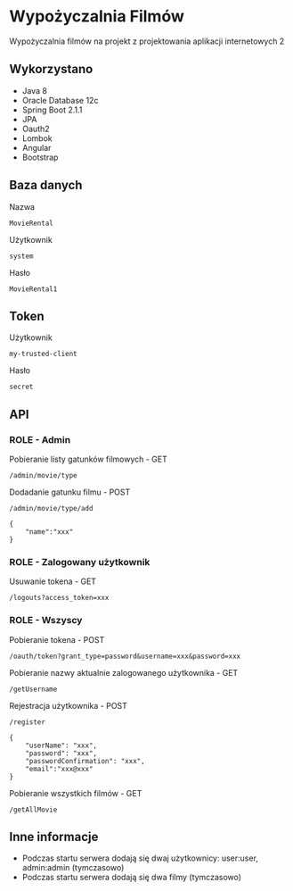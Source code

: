 # Wypożyczalnia Filmów

Wypożyczalnia filmów na projekt z projektowania aplikacji internetowych 2

## Wykorzystano

* Java 8
* Oracle Database 12c
* Spring Boot 2.1.1
* JPA
* Oauth2
* Lombok 
* Angular
* Bootstrap

## Baza danych

Nazwa
```
MovieRental
```

Użytkownik
```
system
```

Hasło
```
MovieRental1
```

## Token

Użytkownik
```
my-trusted-client
```

Hasło
```
secret
```

## API


### ROLE - Admin


Pobieranie listy gatunków filmowych - GET
```
/admin/movie/type
```

Dodadanie gatunku filmu - POST
```
/admin/movie/type/add
```
```
{
	"name":"xxx"
}
```

### ROLE - Zalogowany użytkownik


Usuwanie tokena - GET
```
/logouts?access_token=xxx
```

### ROLE - Wszyscy


Pobieranie tokena - POST
```
/oauth/token?grant_type=password&username=xxx&password=xxx
```

Pobieranie nazwy aktualnie zalogowanego użytkownika - GET
```
/getUsername
```

Rejestracja użytkownika - POST
```
/register
```
```
{
	"userName": "xxx",
	"password": "xxx",
	"passwordConfirmation": "xxx",
	"email":"xxx@xxx"  
}
```

Pobieranie wszystkich filmów - GET
```
/getAllMovie
```


## Inne informacje

* Podczas startu serwera dodają się dwaj użytkownicy: user:user, admin:admin (tymczasowo)
* Podczas startu serwera dodają się dwa filmy (tymczasowo)

